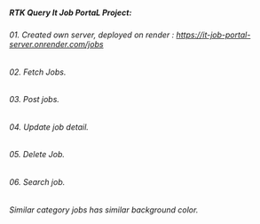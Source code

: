 ##### RTK Query It Job PortaL Project:
###### 01. Created own server, deployed on render : https://it-job-portal-server.onrender.com/jobs
###### 02. Fetch Jobs.
###### 03. Post jobs.
###### 04. Update job detail.
###### 05. Delete Job.
###### 06. Search job.
###### Similar category jobs has similar background color.


